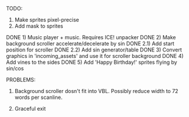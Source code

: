TODO:
1) Make sprites pixel-precise
2) Add mask to sprites

DONE 1) Music player + music. Requires ICE! unpacker
DONE 2) Make background scroller accelerate/decelerate by sin
DONE 2.1) Add start position for scroller
DONE 2.2) Add sin generator/table
DONE 3) Convert graphics in 'incoming_assets' and use it for scroller background
DONE 4) Add vines to the sides
DONE 5) Add 'Happy Birthday!' sprites flying by sin/cos

PROBLEMS:
1) Background scroller dosn't fit into VBL.
Possibly reduce width to 72 words per scanline.

2) Graceful exit
